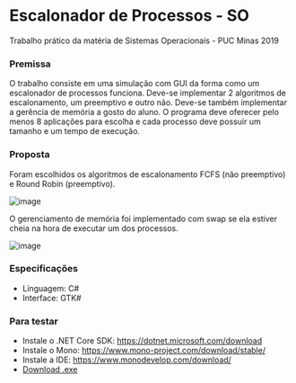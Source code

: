 # Escalonador de Processos - SO
Trabalho prático da matéria de Sistemas Operacionais - PUC Minas 2019

### Premissa
O trabalho consiste em uma simulação com GUI da forma como um escalonador de processos funciona. Deve-se implementar 2 algoritmos de escalonamento, um preemptivo e outro não. Deve-se também implementar a gerência de memória a gosto do aluno. O programa deve oferecer pelo menos 8 aplicações para escolha e cada processo deve possuir um tamanho e um tempo de execução.

### Proposta
Foram escolhidos os algoritmos de escalonamento FCFS (não preemptivo) e Round Robin (preemptivo). 

![image](https://user-images.githubusercontent.com/34424312/57983335-e6bcf580-7a26-11e9-995d-6507e09e8f86.png)

O gerenciamento de memória foi implementado com swap se ela estiver cheia na hora de executar um dos processos.

![image](https://user-images.githubusercontent.com/34424312/57983345-0fdd8600-7a27-11e9-87f5-8b1532d084b5.png)

### Especificações
- Linguagem: C#
- Interface: GTK#

### Para testar
- Instale o .NET Core SDK: https://dotnet.microsoft.com/download
- Instale o Mono: https://www.mono-project.com/download/stable/
- Instale a IDE: https://www.monodevelop.com/download/
- [Download .exe](https://drive.google.com/file/d/10U59FBbDmKWDlMLwXK-BbYZXGvCwW3xe/view?usp=sharing)

